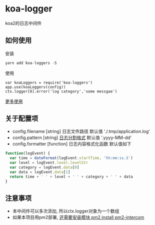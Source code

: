 # koa-logger

koa2的日志中间件

## 如何使用


安装

```javascript
yarn add koa-loggers -S
```

使用

```javascipt
var koaLoggers = require('koa-loggers')
app.use(koaLoggers(config))
ctx.logger[0].error('log category','some messgae')
```

[更多使用](https://github.com/log4js-node/log4js-node)

## 关于配置项

- config.filename [string] 日志文件路径 默认值 './.tmp/application.log'
- config.pattern [string] [日志分割格式](https://log4js-node.github.io/log4js-node/dateFile.html) 默认值 '.yyyy-MM-dd'
- config.formatter [function] 日志内容格式化函数 默认值如下

```javascript
function(logEvent) {
  var time = dateFormat(logEvent.startTime, 'hh:mm:ss.S')
  var level = logEvent.level.levelStr
  var category = logEvent.data[0]
  var data = logEvent.data[1]
  return time + ' ' + level + ' ' + category + ' ' + data
}
```

## 注意事项

- 本中间件可以多次添加, 所以ctx.logger对象为一个数组
- 如果本项目用pm2部署, [还需要安装模块 pm2 install pm2-intercom](https://log4js-node.github.io/log4js-node/clustering.html)
